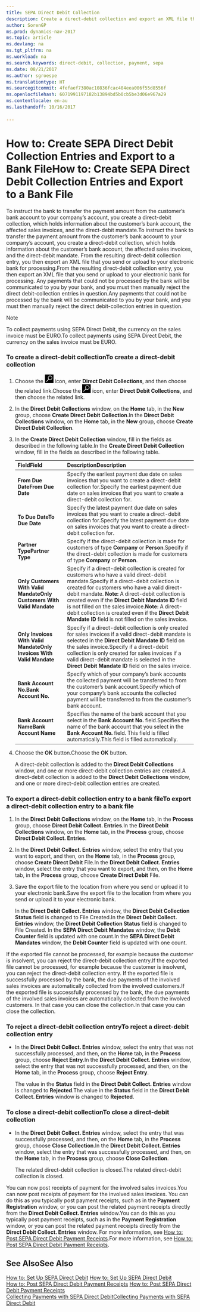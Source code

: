 ```yaml
---
title: SEPA Direct Debit Collection
description: Create a direct-debit collection and export an XML file that you send or upload to your electronic bank for processing.
author: SorenGP
ms.prod: dynamics-nav-2017
ms.topic: article
ms.devlang: na
ms.tgt_pltfrm: na
ms.workload: na
ms.search.keywords: direct-debit, collection, payment, sepa
ms.date: 08/21/2017
ms.author: sgroespe
ms.translationtype: HT
ms.sourcegitcommit: 4fefaef7380ac10836fcac404eea006f55d8556f
ms.openlocfilehash: 6071991197182b13894bd5b0cb5be3d06e967a29
ms.contentlocale: en-au
ms.lasthandoff: 10/16/2017

---
```

# <a name="how-to-create-sepa-direct-debit-collection-entries-and-export-to-a-bank-file"></a><span data-ttu-id="1d422-103">How to: Create SEPA Direct Debit Collection Entries and Export to a Bank File</span><span class="sxs-lookup"><span data-stu-id="1d422-103">How to: Create SEPA Direct Debit Collection Entries and Export to a Bank File</span></span>
<span data-ttu-id="1d422-104">To instruct the bank to transfer the payment amount from the customer’s bank account to your company’s account, you create a direct-debit collection, which holds information about the customer’s bank account, the affected sales invoices, and the direct-debit mandate.</span><span class="sxs-lookup"><span data-stu-id="1d422-104">To instruct the bank to transfer the payment amount from the customer’s bank account to your company’s account, you create a direct-debit collection, which holds information about the customer’s bank account, the affected sales invoices, and the direct-debit mandate.</span></span> <span data-ttu-id="1d422-105">From the resulting direct-debit collection entry, you then export an XML file that you send or upload to your electronic bank for processing.</span><span class="sxs-lookup"><span data-stu-id="1d422-105">From the resulting direct-debit collection entry, you then export an XML file that you send or upload to your electronic bank for processing.</span></span> <span data-ttu-id="1d422-106">Any payments that could not be processed by the bank will be communicated to you by your bank, and you must then manually reject the direct debit-collection entries in question.</span><span class="sxs-lookup"><span data-stu-id="1d422-106">Any payments that could not be processed by the bank will be communicated to you by your bank, and you must then manually reject the direct debit-collection entries in question.</span></span>  

> [!NOTE]  
>  <span data-ttu-id="1d422-107">To collect payments using SEPA Direct Debit, the currency on the sales invoice must be EURO.</span><span class="sxs-lookup"><span data-stu-id="1d422-107">To collect payments using SEPA Direct Debit, the currency on the sales invoice must be EURO.</span></span>  

### <a name="to-create-a-direct-debit-collection"></a><span data-ttu-id="1d422-108">To create a direct-debit collection</span><span class="sxs-lookup"><span data-stu-id="1d422-108">To create a direct-debit collection</span></span>  
1. <span data-ttu-id="1d422-109">Choose the ![Search for Page or Report](media/ui-search/search_small.png "Search for Page or Report icon") icon, enter **Direct Debit Collections**, and then choose the related link.</span><span class="sxs-lookup"><span data-stu-id="1d422-109">Choose the ![Search for Page or Report](media/ui-search/search_small.png "Search for Page or Report icon") icon, enter **Direct Debit Collections**, and then choose the related link.</span></span>  
2. <span data-ttu-id="1d422-110">In the **Direct Debit Collections** window, on the **Home** tab, in the **New** group, choose **Create Direct Debit Collection**.</span><span class="sxs-lookup"><span data-stu-id="1d422-110">In the **Direct Debit Collections** window, on the **Home** tab, in the **New** group, choose **Create Direct Debit Collection**.</span></span>  
3. <span data-ttu-id="1d422-111">In the **Create Direct Debit Collection** window, fill in the fields as described in the following table.</span><span class="sxs-lookup"><span data-stu-id="1d422-111">In the **Create Direct Debit Collection** window, fill in the fields as described in the following table.</span></span>  

    |<span data-ttu-id="1d422-112">Field</span><span class="sxs-lookup"><span data-stu-id="1d422-112">Field</span></span>|<span data-ttu-id="1d422-113">Description</span><span class="sxs-lookup"><span data-stu-id="1d422-113">Description</span></span>|  
    |---------------------------------|---------------------------------------|  
    |<span data-ttu-id="1d422-114">**From Due Date**</span><span class="sxs-lookup"><span data-stu-id="1d422-114">**From Due Date**</span></span>|<span data-ttu-id="1d422-115">Specify the earliest payment due date on sales invoices that you want to create a direct-debit collection for.</span><span class="sxs-lookup"><span data-stu-id="1d422-115">Specify the earliest payment due date on sales invoices that you want to create a direct-debit collection for.</span></span>|  
    |<span data-ttu-id="1d422-116">**To Due Date**</span><span class="sxs-lookup"><span data-stu-id="1d422-116">**To Due Date**</span></span>|<span data-ttu-id="1d422-117">Specify the latest payment due date on sales invoices that you want to create a direct-debit collection for.</span><span class="sxs-lookup"><span data-stu-id="1d422-117">Specify the latest payment due date on sales invoices that you want to create a direct-debit collection for.</span></span>|  
    |<span data-ttu-id="1d422-118">**Partner Type**</span><span class="sxs-lookup"><span data-stu-id="1d422-118">**Partner Type**</span></span>|<span data-ttu-id="1d422-119">Specify if the direct-debit collection is made for customers of type **Company** or **Person**.</span><span class="sxs-lookup"><span data-stu-id="1d422-119">Specify if the direct-debit collection is made for customers of type **Company** or **Person**.</span></span>|  
    |<span data-ttu-id="1d422-120">**Only Customers With Valid Mandate**</span><span class="sxs-lookup"><span data-stu-id="1d422-120">**Only Customers With Valid Mandate**</span></span>|<span data-ttu-id="1d422-121">Specify if a direct-debit collection is created for customers who have a valid direct-debit mandate.</span><span class="sxs-lookup"><span data-stu-id="1d422-121">Specify if a direct-debit collection is created for customers who have a valid direct-debit mandate.</span></span> <span data-ttu-id="1d422-122">**Note:**  A direct-debit collection is created even if the **Direct Debit Mandate ID** field is not filled on the sales invoice.</span><span class="sxs-lookup"><span data-stu-id="1d422-122">**Note:**  A direct-debit collection is created even if the **Direct Debit Mandate ID** field is not filled on the sales invoice.</span></span>|  
    |<span data-ttu-id="1d422-123">**Only Invoices With Valid Mandate**</span><span class="sxs-lookup"><span data-stu-id="1d422-123">**Only Invoices With Valid Mandate**</span></span>|<span data-ttu-id="1d422-124">Specify if a direct-debit collection is only created for sales invoices if a valid direct-debit mandate is selected in the **Direct Debit Mandate ID** field on the sales invoice.</span><span class="sxs-lookup"><span data-stu-id="1d422-124">Specify if a direct-debit collection is only created for sales invoices if a valid direct-debit mandate is selected in the **Direct Debit Mandate ID** field on the sales invoice.</span></span>|  
    |<span data-ttu-id="1d422-125">**Bank Account No.**</span><span class="sxs-lookup"><span data-stu-id="1d422-125">**Bank Account No.**</span></span>|<span data-ttu-id="1d422-126">Specify which of your company’s bank accounts the collected payment will be transferred to from the customer’s bank account.</span><span class="sxs-lookup"><span data-stu-id="1d422-126">Specify which of your company’s bank accounts the collected payment will be transferred to from the customer’s bank account.</span></span>|  
    |<span data-ttu-id="1d422-127">**Bank Account Name**</span><span class="sxs-lookup"><span data-stu-id="1d422-127">**Bank Account Name**</span></span>|<span data-ttu-id="1d422-128">Specifies the name of the bank account that you select in the **Bank Account No.** field.</span><span class="sxs-lookup"><span data-stu-id="1d422-128">Specifies the name of the bank account that you select in the **Bank Account No.** field.</span></span> <span data-ttu-id="1d422-129">This field is filled automatically.</span><span class="sxs-lookup"><span data-stu-id="1d422-129">This field is filled automatically.</span></span>|  

4. <span data-ttu-id="1d422-130">Choose the **OK** button.</span><span class="sxs-lookup"><span data-stu-id="1d422-130">Choose the **OK** button.</span></span>  

     <span data-ttu-id="1d422-131">A direct-debit collection is added to the **Direct Debit Collections** window, and one or more direct-debit collection entries are created.</span><span class="sxs-lookup"><span data-stu-id="1d422-131">A direct-debit collection is added to the **Direct Debit Collections** window, and one or more direct-debit collection entries are created.</span></span>  

### <a name="to-export-a-direct-debit-collection-entry-to-a-bank-file"></a><span data-ttu-id="1d422-132">To export a direct-debit collection entry to a bank file</span><span class="sxs-lookup"><span data-stu-id="1d422-132">To export a direct-debit collection entry to a bank file</span></span>  
1. <span data-ttu-id="1d422-133">In the **Direct Debit Collections** window, on the **Home** tab, in the **Process** group, choose **Direct Debit Collect. Entries**.</span><span class="sxs-lookup"><span data-stu-id="1d422-133">In the **Direct Debit Collections** window, on the **Home** tab, in the **Process** group, choose **Direct Debit Collect. Entries**.</span></span>  
2. <span data-ttu-id="1d422-134">In the **Direct Debit Collect. Entries** window, select the entry that you want to export, and then, on the **Home** tab, in the **Process** group, choose **Create Direct Debit** File.</span><span class="sxs-lookup"><span data-stu-id="1d422-134">In the **Direct Debit Collect. Entries** window, select the entry that you want to export, and then, on the **Home** tab, in the **Process** group, choose **Create Direct Debit** File.</span></span>  
3. <span data-ttu-id="1d422-135">Save the export file to the location from where you send or upload it to your electronic bank.</span><span class="sxs-lookup"><span data-stu-id="1d422-135">Save the export file to the location from where you send or upload it to your electronic bank.</span></span>  

     <span data-ttu-id="1d422-136">In the **Direct Debit Collect. Entries** window, the **Direct Debit Collection Status** field is changed to File Created.</span><span class="sxs-lookup"><span data-stu-id="1d422-136">In the **Direct Debit Collect. Entries** window, the **Direct Debit Collection Status** field is changed to File Created.</span></span> <span data-ttu-id="1d422-137">In the **SEPA Direct Debit Mandates** window, the **Debit Counter** field is updated with one count.</span><span class="sxs-lookup"><span data-stu-id="1d422-137">In the **SEPA Direct Debit Mandates** window, the **Debit Counter** field is updated with one count.</span></span>  

<span data-ttu-id="1d422-138">If the exported file cannot be processed, for example because the customer is insolvent, you can reject the direct-debit collection entry.</span><span class="sxs-lookup"><span data-stu-id="1d422-138">If the exported file cannot be processed, for example because the customer is insolvent, you can reject the direct-debit collection entry.</span></span> <span data-ttu-id="1d422-139">If the exported file is successfully processed by the bank, the due payments of the involved sales invoices are automatically collected from the involved customers.</span><span class="sxs-lookup"><span data-stu-id="1d422-139">If the exported file is successfully processed by the bank, the due payments of the involved sales invoices are automatically collected from the involved customers.</span></span> <span data-ttu-id="1d422-140">In that case you can close the collection.</span><span class="sxs-lookup"><span data-stu-id="1d422-140">In that case you can close the collection.</span></span>  

### <a name="to-reject-a-direct-debit-collection-entry"></a><span data-ttu-id="1d422-141">To reject a direct-debit collection entry</span><span class="sxs-lookup"><span data-stu-id="1d422-141">To reject a direct-debit collection entry</span></span>  
* <span data-ttu-id="1d422-142">In the **Direct Debit Collect. Entries** window, select the entry that was not successfully processed, and then, on the **Home** tab, in the **Process** group, choose **Reject Entry**.</span><span class="sxs-lookup"><span data-stu-id="1d422-142">In the **Direct Debit Collect. Entries** window, select the entry that was not successfully processed, and then, on the **Home** tab, in the **Process** group, choose **Reject Entry**.</span></span>  

     <span data-ttu-id="1d422-143">The value in the **Status** field in the **Direct Debit Collect. Entries** window is changed to **Rejected**.</span><span class="sxs-lookup"><span data-stu-id="1d422-143">The value in the **Status** field in the **Direct Debit Collect. Entries** window is changed to **Rejected**.</span></span>  

### <a name="to-close-a-direct-debit-collection"></a><span data-ttu-id="1d422-144">To close a direct-debit collection</span><span class="sxs-lookup"><span data-stu-id="1d422-144">To close a direct-debit collection</span></span>  
* <span data-ttu-id="1d422-145">In the **Direct Debit Collect. Entries** window, select the entry that was successfully processed, and then, on the **Home** tab, in the **Process** group, choose **Close Collection**.</span><span class="sxs-lookup"><span data-stu-id="1d422-145">In the **Direct Debit Collect. Entries** window, select the entry that was successfully processed, and then, on the **Home** tab, in the **Process** group, choose **Close Collection**.</span></span>  

     <span data-ttu-id="1d422-146">The related direct-debit collection is closed.</span><span class="sxs-lookup"><span data-stu-id="1d422-146">The related direct-debit collection is closed.</span></span>  

<span data-ttu-id="1d422-147">You can now post receipts of payment for the involved sales invoices.</span><span class="sxs-lookup"><span data-stu-id="1d422-147">You can now post receipts of payment for the involved sales invoices.</span></span> <span data-ttu-id="1d422-148">You can do this as you typically post payment receipts, such as in the **Payment Registration** window, or you can post the related payment receipts directly from the **Direct Debit Collect. Entries** window.</span><span class="sxs-lookup"><span data-stu-id="1d422-148">You can do this as you typically post payment receipts, such as in the **Payment Registration** window, or you can post the related payment receipts directly from the **Direct Debit Collect. Entries** window.</span></span> <span data-ttu-id="1d422-149">For more information, see [How to: Post SEPA Direct Debit Payment Receipts](finance-how-to-post-sepa-direct-debit-payment-receipts.md).</span><span class="sxs-lookup"><span data-stu-id="1d422-149">For more information, see [How to: Post SEPA Direct Debit Payment Receipts](finance-how-to-post-sepa-direct-debit-payment-receipts.md).</span></span>  

## <a name="see-also"></a><span data-ttu-id="1d422-150">See Also</span><span class="sxs-lookup"><span data-stu-id="1d422-150">See Also</span></span>  
<span data-ttu-id="1d422-151">[How to: Set Up SEPA Direct Debit](finance-how-to-set-up-sepa-direct-debit.md) </span><span class="sxs-lookup"><span data-stu-id="1d422-151">[How to: Set Up SEPA Direct Debit](finance-how-to-set-up-sepa-direct-debit.md) </span></span>  
<span data-ttu-id="1d422-152">[How to: Post SEPA Direct Debit Payment Receipts](finance-how-to-post-sepa-direct-debit-payment-receipts.md) </span><span class="sxs-lookup"><span data-stu-id="1d422-152">[How to: Post SEPA Direct Debit Payment Receipts](finance-how-to-post-sepa-direct-debit-payment-receipts.md) </span></span>  
[<span data-ttu-id="1d422-153">Collecting Payments with SEPA Direct Debit</span><span class="sxs-lookup"><span data-stu-id="1d422-153">Collecting Payments with SEPA Direct Debit</span></span>](finance-collect-payments-with-sepa-direct-debit.md)   

